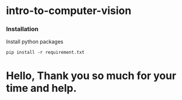 # intro-to-computer-vision

### Installation
Install python packages
   ```Shell
   pip install -r requirement.txt
   ```
# Hello, Thank you so much for your time and help.